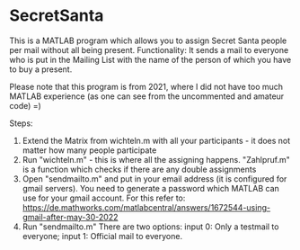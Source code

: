 # SecretSanta
This is a MATLAB program which allows you to assign Secret Santa people per mail without all being present.
Functionality: It sends a mail to everyone who is  put in the Mailing List with the name of the person of which you have to buy a present.

Please note that this program is from 2021, where I did not have too much MATLAB experience (as one can see from the uncommented and amateur code) =)

Steps:

  1. Extend the Matrix from wichteln.m with all your participants - it does not matter how many people participate
  2. Run "wichteln.m" - this is where all the assigning happens. "Zahlpruf.m" is a function which checks if there are any double assignments
  3. Open "sendmailto.m" and put in your email address (it is configured for gmail servers). You need to generate a password which MATLAB can use for your gmail account.
     For this refer to: https://de.mathworks.com/matlabcentral/answers/1672544-using-gmail-after-may-30-2022
   4. Run "sendmailto.m" There are two options: input 0: Only a testmail to everyone; input 1: Official mail to everyone.


